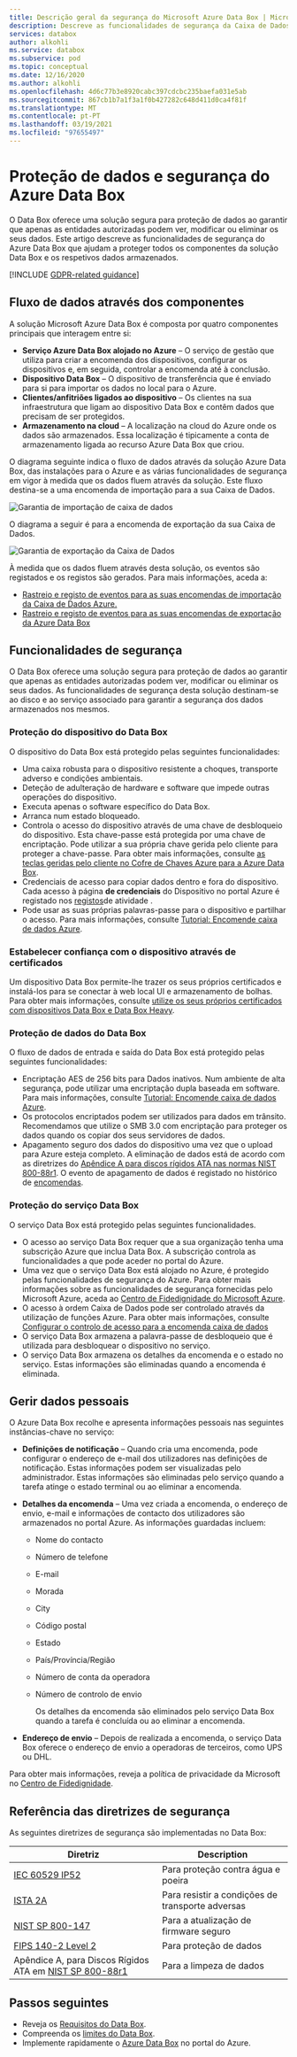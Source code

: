 ```yaml
---
title: Descrição geral da segurança do Microsoft Azure Data Box | Microsoft Docs em dados
description: Descreve as funcionalidades de segurança da Caixa de Dados Azure no dispositivo, serviço e dados que residem na Caixa de Dados.
services: databox
author: alkohli
ms.service: databox
ms.subservice: pod
ms.topic: conceptual
ms.date: 12/16/2020
ms.author: alkohli
ms.openlocfilehash: 4d6c77b3e8920cabc397cdcbc235baefa031e5ab
ms.sourcegitcommit: 867cb1b7a1f3a1f0b427282c648d411d0ca4f81f
ms.translationtype: MT
ms.contentlocale: pt-PT
ms.lasthandoff: 03/19/2021
ms.locfileid: "97655497"
---
```

# <a name="azure-data-box-security-and-data-protection"></a>Proteção de dados e segurança do Azure Data Box

O Data Box oferece uma solução segura para proteção de dados ao garantir que apenas as entidades autorizadas podem ver, modificar ou eliminar os seus dados. Este artigo descreve as funcionalidades de segurança do Azure Data Box que ajudam a proteger todos os componentes da solução Data Box e os respetivos dados armazenados.

[!INCLUDE [GDPR-related guidance](../../includes/gdpr-intro-sentence.md)]

## <a name="data-flow-through-components"></a>Fluxo de dados através dos componentes

A solução Microsoft Azure Data Box é composta por quatro componentes principais que interagem entre si:

- **Serviço Azure Data Box alojado no Azure** – O serviço de gestão que utiliza para criar a encomenda dos dispositivos, configurar os dispositivos e, em seguida, controlar a encomenda até à conclusão.
- **Dispositivo Data Box** – O dispositivo de transferência que é enviado para si para importar os dados no local para o Azure.
- **Clientes/anfitriões ligados ao dispositivo** – Os clientes na sua infraestrutura que ligam ao dispositivo Data Box e contêm dados que precisam de ser protegidos.
- **Armazenamento na cloud** – A localização na cloud do Azure onde os dados são armazenados. Essa localização é tipicamente a conta de armazenamento ligada ao recurso Azure Data Box que criou.

O diagrama seguinte indica o fluxo de dados através da solução Azure Data Box, das instalações para o Azure e as várias funcionalidades de segurança em vigor à medida que os dados fluem através da solução. Este fluxo destina-se a uma encomenda de importação para a sua Caixa de Dados.

![Garantia de importação de caixa de dados](media/data-box-security/data-box-security-import.png)

O diagrama a seguir é para a encomenda de exportação da sua Caixa de Dados.

![Garantia de exportação da Caixa de Dados](media/data-box-security/data-box-security-export.png)

À medida que os dados fluem através desta solução, os eventos são registados e os registos são gerados. Para mais informações, aceda a:

- [Rastreio e registo de eventos para as suas encomendas de importação da Caixa de Dados Azure.](data-box-logs.md)
- [Rastreio e registo de eventos para as suas encomendas de exportação da Azure Data Box](data-box-export-logs.md)

## <a name="security-features"></a>Funcionalidades de segurança

O Data Box oferece uma solução segura para proteção de dados ao garantir que apenas as entidades autorizadas podem ver, modificar ou eliminar os seus dados. As funcionalidades de segurança desta solução destinam-se ao disco e ao serviço associado para garantir a segurança dos dados armazenados nos mesmos.

### <a name="data-box-device-protection"></a>Proteção do dispositivo do Data Box

O dispositivo do Data Box está protegido pelas seguintes funcionalidades:

- Uma caixa robusta para o dispositivo resistente a choques, transporte adverso e condições ambientais. 
- Deteção de adulteração de hardware e software que impede outras operações do dispositivo.
- Executa apenas o software específico do Data Box.
- Arranca num estado bloqueado.
- Controla o acesso do dispositivo através de uma chave de desbloqueio do dispositivo. Esta chave-passe está protegida por uma chave de encriptação. Pode utilizar a sua própria chave gerida pelo cliente para proteger a chave-passe. Para obter mais informações, consulte [as teclas geridas pelo cliente no Cofre de Chaves Azure para a Azure Data Box](data-box-customer-managed-encryption-key-portal.md).
- Credenciais de acesso para copiar dados dentro e fora do dispositivo. Cada acesso à página **de credenciais** do Dispositivo no portal Azure é registado nos [registos](data-box-logs.md#query-activity-logs-during-setup)de atividade .
- Pode usar as suas próprias palavras-passe para o dispositivo e partilhar o acesso. Para mais informações, consulte [Tutorial: Encomende caixa de dados Azure](data-box-deploy-ordered.md).

### <a name="establish-trust-with-the-device-via-certificates"></a>Estabelecer confiança com o dispositivo através de certificados

Um dispositivo Data Box permite-lhe trazer os seus próprios certificados e instalá-los para se conectar à web local UI e armazenamento de bolhas. Para obter mais informações, consulte [utilize os seus próprios certificados com dispositivos Data Box e Data Box Heavy](data-box-bring-your-own-certificates.md).

### <a name="data-box-data-protection"></a>Proteção de dados do Data Box

O fluxo de dados de entrada e saída do Data Box está protegido pelas seguintes funcionalidades:

- Encriptação AES de 256 bits para Dados inativos. Num ambiente de alta segurança, pode utilizar uma encriptação dupla baseada em software. Para mais informações, consulte [Tutorial: Encomende caixa de dados Azure](data-box-deploy-ordered.md).
- Os protocolos encriptados podem ser utilizados para dados em trânsito. Recomendamos que utilize o SMB 3.0 com encriptação para proteger os dados quando os copiar dos seus servidores de dados.
- Apagamento seguro dos dados do dispositivo uma vez que o upload para Azure esteja completo. A eliminação de dados está de acordo com as diretrizes do [Apêndice A para discos rígidos ATA nas normas NIST 800-88r1](https://nvlpubs.nist.gov/nistpubs/SpecialPublications/NIST.SP.800-88r1.pdf). O evento de apagamento de dados é registado no histórico de [encomendas](data-box-logs.md#download-order-history).

### <a name="data-box-service-protection"></a>Proteção do serviço Data Box

O serviço Data Box está protegido pelas seguintes funcionalidades.

- O acesso ao serviço Data Box requer que a sua organização tenha uma subscrição Azure que inclua Data Box. A subscrição controla as funcionalidades a que pode aceder no portal do Azure.
- Uma vez que o serviço Data Box está alojado no Azure, é protegido pelas funcionalidades de segurança do Azure. Para obter mais informações sobre as funcionalidades de segurança fornecidas pelo Microsoft Azure, aceda ao [Centro de Fidedignidade do Microsoft Azure](https://www.microsoft.com/TrustCenter/Security/default.aspx).
- O acesso à ordem Caixa de Dados pode ser controlado através da utilização de funções Azure. Para obter mais informações, consulte [Configurar o controlo de acesso para a encomenda caixa de dados](data-box-logs.md#set-up-access-control-on-the-order)
- O serviço Data Box armazena a palavra-passe de desbloqueio que é utilizada para desbloquear o dispositivo no serviço.
- O serviço Data Box armazena os detalhes da encomenda e o estado no serviço. Estas informações são eliminadas quando a encomenda é eliminada.

## <a name="managing-personal-data"></a>Gerir dados pessoais

O Azure Data Box recolhe e apresenta informações pessoais nas seguintes instâncias-chave no serviço:

- **Definições de notificação** – Quando cria uma encomenda, pode configurar o endereço de e-mail dos utilizadores nas definições de notificação. Estas informações podem ser visualizadas pelo administrador. Estas informações são eliminadas pelo serviço quando a tarefa atinge o estado terminal ou ao eliminar a encomenda.

- **Detalhes da encomenda** – Uma vez criada a encomenda, o endereço de envio, e-mail e informações de contacto dos utilizadores são armazenados no portal Azure. As informações guardadas incluem:

  - Nome do contacto
  - Número de telefone
  - E-mail
  - Morada
  - City
  - Código postal
  - Estado
  - País/Província/Região
  - Número de conta da operadora
  - Número de controlo de envio

    Os detalhes da encomenda são eliminados pelo serviço Data Box quando a tarefa é concluída ou ao eliminar a encomenda.

- **Endereço de envio** – Depois de realizada a encomenda, o serviço Data Box oferece o endereço de envio a operadoras de terceiros, como UPS ou DHL. 

Para obter mais informações, reveja a política de privacidade da Microsoft no [Centro de Fidedignidade](https://www.microsoft.com/trustcenter).


## <a name="security-guidelines-reference"></a>Referência das diretrizes de segurança

As seguintes diretrizes de segurança são implementadas no Data Box:

|Diretriz   |Description   |
|---------|---------|
|[IEC 60529 IP52](https://www.iec.ch/)    | Para proteção contra água e poeira         |
|[ISTA 2A](https://ista.org/docs/2Aoverview.pdf)     | Para resistir a condições de transporte adversas          |
|[NIST SP 800-147](https://nvlpubs.nist.gov/nistpubs/Legacy/SP/nistspecialpublication800-147.pdf)      | Para a atualização de firmware seguro         |
|[FIPS 140-2 Level 2](https://csrc.nist.gov/csrc/media/publications/fips/140/2/final/documents/fips1402.pdf)      | Para proteção de dados         |
|Apêndice A, para Discos Rígidos ATA em [NIST SP 800-88r1](https://nvlpubs.nist.gov/nistpubs/SpecialPublications/NIST.SP.800-88r1.pdf)      | Para a limpeza de dados         |

## <a name="next-steps"></a>Passos seguintes

- Reveja os [Requisitos do Data Box](data-box-system-requirements.md).
- Compreenda os [limites do Data Box](data-box-limits.md).
- Implemente rapidamente o [Azure Data Box](data-box-quickstart-portal.md) no portal do Azure.
